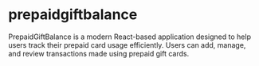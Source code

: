 # prepaidgiftbalance
PrepaidGiftBalance is a modern React-based application designed to help users track their prepaid card usage efficiently. Users can add, manage, and review transactions made using prepaid gift cards.

